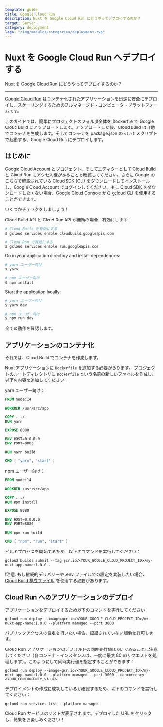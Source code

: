 ```yaml
---
template: guide
title: Google Cloud Run
description: Nuxt を Google Cloud Run にどうやってデプロイするのか？
target: Server
category: deployment
logo: "/img/modules/categories/deployment.svg"
---
```

# Nuxt を Google Cloud Run へデプロイする

Nuxt を Google Cloud Run にどうやってデプロイするのか？

---

[Google Cloud Run](https://cloud.google.com/run) はコンテナ化されたアプリケーションを迅速に安全にデプロイし、スケーリングするためのフルマネージド・コンピュータ・プラットフォームです。

このガイドでは、簡単にプロジェクトのフォルダ全体を Dockerfile で Google Cloud Build にアップロードします。アップロードした後、Cloud Build は自動でコンテナを生成します。そしてコンテナを package.json の `start` スクリプトで起動する、Google Cloud Run にデプロイします。
## はじめに

Google Cloud Account とプロジェクト、そしてエディターとして Cloud Build と Cloud Run にアクセス権があることを確認してください。さらに Google の[こちら](https://cloud.google.com/sdk/)で解説されている Cloud SDK (CLI) をダウンロードしてインストールし、Google Cloud Account でログインしてください。もし Cloud SDK をダウンロードしたくない場合、Google Cloud Console から gcloud CLI を使用することができます。

いくつかチェックをしましょう！

Cloud Build API と Cloud Run API が無効の場合、有効にします：

```bash
# Cloud Build を有効にする
$ gcloud services enable cloudbuild.googleapis.com

# Cloud Run を有効にする
$ gcloud services enable run.googleapis.com
```

Go in your application directory and install dependencies:

```bash
# yarn ユーザー向け
$ yarn

# npm ユーザー向け
$ npm install
```

Start the application locally:

```bash
# yarn ユーザー向け
$ yarn dev

# npm ユーザー向け
$ npm run dev
```

全ての動作を確認します。

## アプリケーションのコンテナ化

それでは、Cloud Build でコンテナを作成します。

Nuxt アプリケーションに `Dockerfile` を追加する必要があります。 プロジェクトのルートディレクトリに `Dockerfile` という名前の新しいファイルを作成し、以下の内容を追加してください：

yarn ユーザー向け：

```Dockerfile
FROM node:14

WORKDIR /usr/src/app

COPY . ./
RUN yarn

EXPOSE 8080

ENV HOST=0.0.0.0
ENV PORT=8080

RUN yarn build

CMD [ "yarn", "start" ]
```

npm ユーザー向け：

```Dockerfile
FROM node:14

WORKDIR /usr/src/app

COPY . ./
RUN npm install

EXPOSE 8080

ENV HOST=0.0.0.0
ENV PORT=8080

RUN npm run build

CMD [ "npm", "run", "start" ]
```

ビルドプロセスを開始するため、以下のコマンドを実行してください：

`gcloud builds submit --tag gcr.io/<YOUR_GOOGLE_CLOUD_PROJECT_ID>/my-nuxt-app-name:1.0.0 .`

!注意: もし継続的デリバリーや .env ファイルでの設定を実装したい場合、[Cloud Build 構成ファイル](https://cloud.google.com/cloud-build/docs/build-config) を使用する必要があります。

## Cloud Run へのアプリケーションのデプロイ

アプリケーションをデプロイするため以下のコマンドを実行してください：

`gcloud run deploy --image=gcr.io/<YOUR_GOOGLE_CLOUD_PROJECT_ID>/my-nuxt-app-name:1.0.0 --platform managed --port 3000`

パブリックアクセスの設定を行いたい場合、認証されていない起動を許可します。

Cloud Run アプリケーションのデフォルトの同時実行値は 80 であることに注意してください（各コンテナ・インスタンスは、一度に最大 80 のリクエストを処理します）。このようにして同時実行値を指定することができます：

`gcloud run deploy --image=gcr.io/<YOUR_GOOGLE_CLOUD_PROJECT_ID>/my-nuxt-app-name:1.0.0 --platform managed --port 3000 --concurrency <YOUR_CONCURRENCY_VALUE>`

デプロイメントの作成に成功しているか確認するため、以下のコマンドを実行してください：

`gcloud run services list --platform managed`

Cloud Run サービスのリストが表示されます。デプロイした URL をクリックし、結果をお楽しみください！
